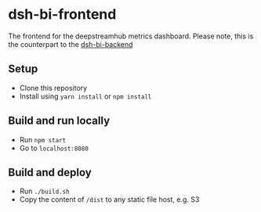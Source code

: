 # dsh-bi-frontend
The frontend for the deepstreamhub metrics dashboard. Please note, this is the counterpart to the [dsh-bi-backend](https://github.com/deepstreamIO/dsh-bi-backend)

## Setup
- Clone this repository
- Install using `yarn install` or `npm install`

## Build and run locally
- Run `npm start`
- Go to `localhost:8080`

## Build and deploy
- Run `./build.sh`
- Copy the content of `/dist` to any static file host, e.g. S3
